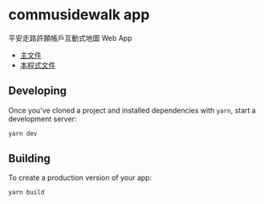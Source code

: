 # commusidewalk app

平安走路許願帳戶互動式地圖 Web App

- [主文件](https://docs.google.com/document/d/1b_00BjDMkuyZISHzfEKU9DDw32BqmQ95k-O-bshxBQ0/edit)
- [本程式文件](https://docs.google.com/document/d/1rU3uT3WfwCt3sVCViWHzoIisY5P64AMGAUk9i2fiSEM/edit#)

## Developing

Once you've cloned a project and installed dependencies with `yarn`, start a development server:

```bash
yarn dev
```

## Building

To create a production version of your app:

```bash
yarn build
```
